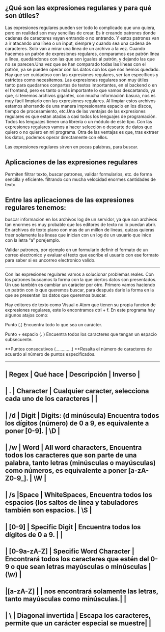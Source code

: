 ¿Qué son las expresiones regulares y para qué son útiles?
--------------------------------------------------------
Las expresiones regulares pueden ser todo lo complicado que uno quiera, pero en realidad son muy sencillas de crear.
Es ir creando patrones donde cadenas de caracteres vayan entrando o no entrando. Y estos patrones van a ir atacando una línea o un input, siempre y cuando sea una
cadena de caracteres. Solo van a mirar una línea de un archivo a la vez. Cuando hacemos un patrón de expresiones regulares, comparamos ese patrón línea a línea, 
quedándonos con las que son iguales al patrón, y dejando las que no se parecen.Una vez que se han comparado todas las líneas con el patrón, ya se pueden operar con los datos con los que nos hemos quedado.
Hay que ser cuidadoso con las expresiones regulares, ser tan específicos y estrictos como necesitemos. Las expresiones regulares son muy útiles tanto para quedarnos conpartes de textos importantes, en el backend o en el frontend, pero es tanto o más importante lo que vamos descartando, ya que, si tenemos archivos gigantes, con mucha 
información basura, nos es muy fácil limpiarlo con las expresiones regulares. Al limpiar estos archivos estamos ahorrando de una manera impresionante espacio en los 
discos, tiempo de procesamiento, etc.Una de las ventajas de las expresiones regulares es que estan atadas a casi todos los lenguajes de programación. Todos los 
lenguajes tienen una librería o un módulo de este tipo. Con las expresiones regulares vamos a hacer selección o descarte de datos que quiero o no quiero en mi programa.
Otra de las ventajas es que, tras extraer los datos, podemos operar directamente con ellos.

Las expresiones regulares sirven en pocas palabras, para buscar.

Aplicaciones de las expresiones regulares
-----------------------------------------
Permiten filtrar texto, buscar patrones, validar formularios, etc. de forma sencilla y eficiente. filtrando con mucha velocidad enormes cantidades de texto.

Entre las aplicaciones de las expresiones regulares tenemos:
---------------------------------------------------------
buscar informacion en los archivos log de un servidor, ya que son archivos tan enormes es muy probable que los editores de texto no lo puedan abrir.
En archivos de texto plano con mas de un millon de lineas, quizas quieras traer solamente las lineas que inician con un log de un usuario que inice con la letra “a” porejemplo.

Validar patrones, por ejemplo en un formulario definir el formato de un correo electronico y evaluar el texto que escribe el usuario con ese formato para saber si es uncorreo electronico valido.

----------------------------------------------------------------------------------------------------------------------------------------------------------

Con las expresiones regulares vamos a solucionar problemas reales. Con los patrones buscamos la forma con la que ciertos datos son presentados.
Un uso también es cambiar un carácter por otro.
Primero vamos haciendo un patrón con lo que queremos buscar, para después darle la forma en la que se presentan los datos que queremos buscar.

Hay editores de texto como Visual o Atom que tienen su propia funcion de expresiones regulares, este lo encontramos ctrl + f. En este programa hay algunos atajos como:

Punto (.) Encuentra todo lo que sea un carácter.

Punto + espacio (. ) Encuentra todos los caracteres que tengan un espacio subsecuente.

**Puntos consecutivos (………….) **Resalta el número de caracteres de acuerdo al número de puntos especificados.

-------------------------------------------------------------------------------------------------------------------------
| Regex |	Qué hace  |	Descripción  |	Inverso |
--------------------------------------------------
| .  |	Character  | Cualquier caracter, selecciona cada uno de los caracteres	|     |
-----------------------------------------------------------------------------------------
| /d | Digit | Digits: (d minúscula) Encuentra todos los dígitos (número) de 0 a 9, es equivalente a poner [0-9].  |	\D |
-------------------------------------------------------------------------------------------------------------------------------
| /w  |	Word |	All word characters, Encuentra todos los caracteres que son parte de una palabra, tanto letras (minúsculas o mayúsculas) como números, es equivalente a poner [a-zA-Z0-9_].  |	\W  |
----------------------------------------------------------------------------------------------------------------------------------------------------
| /s |Space | WhiteSpaces, Encuentra todos los espacios (los saltos de línea y tabuladores también son espacios.  | \S  |
----------------------------------------------------------------------------------------------------------------------------
| [0-9]	| Specific Digit | Encuentra todos los dígitos de 0 a 9. |  	|
-----------------------------------------------------------------------------
| [0-9a-zA-Z]	| Specific Word Character  | Encontrará todos los caracteres que estén del 0-9 o que sean letras mayúsculas o minúsculas | (\w)	|
-------------------------------------------------------------------------------------------------------------------------------------------------------
|[a-zA-Z]	|	| nos encontrará solamente las letras, tanto mayúsculas como minúsculas.|	|
---------------------------------------------------------------------------------------------------------------
| \  |	Diagonal invertida	| Escapa los caracteres, permite que un carácter especial se muestre|   |
---------------------------------------------------------------------------------------------------------------
